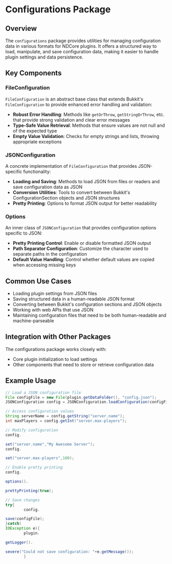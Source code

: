 # Configurations Package

## Overview

The `configurations` package provides utilities for managing configuration data in various formats for NDCore plugins.
It offers a structured way to load, manipulate, and save configuration data, making it easier to handle plugin settings
and data persistence.

## Key Components

### FileConfiguration

`FileConfiguration` is an abstract base class that extends Bukkit's `FileConfiguration` to provide enhanced error
handling and validation:

- **Robust Error Handling**: Methods like `getOrThrow`, `getStringOrThrow`, etc. that provide strong validation and
  clear error messages
- **Type-Safe Value Retrieval**: Methods that ensure values are not null and of the expected type
- **Empty Value Validation**: Checks for empty strings and lists, throwing appropriate exceptions

### JSONConfiguration

A concrete implementation of `FileConfiguration` that provides JSON-specific functionality:

- **Loading and Saving**: Methods to load JSON from files or readers and save configuration data as JSON
- **Conversion Utilities**: Tools to convert between Bukkit's ConfigurationSection objects and JSON structures
- **Pretty Printing**: Options to format JSON output for better readability

### Options

An inner class of `JSONConfiguration` that provides configuration options specific to JSON:

- **Pretty Printing Control**: Enable or disable formatted JSON output
- **Path Separator Configuration**: Customize the character used to separate paths in the configuration
- **Default Value Handling**: Control whether default values are copied when accessing missing keys

## Common Use Cases

- Loading plugin settings from JSON files
- Saving structured data in a human-readable JSON format
- Converting between Bukkit's configuration sections and JSON objects
- Working with web APIs that use JSON
- Maintaining configuration files that need to be both human-readable and machine-parseable

## Integration with Other Packages

The configurations package works closely with:

- Core plugin initialization to load settings
- Other components that need to store or retrieve configuration data

## Example Usage

```java
// Load a JSON configuration file
File configFile = new File(plugin.getDataFolder(), "config.json");
JSONConfiguration config = JSONConfiguration.loadConfiguration(configFile);

// Access configuration values
String serverName = config.getString("server.name");
int maxPlayers = config.getInt("server.max-players");

// Modify configuration
config.

set("server.name","My Awesome Server");
config.

set("server.max-players",100);

// Enable pretty printing
config.

options().

prettyPrinting(true);

// Save changes
try{
        config.

save(configFile);
}catch(
IOException e){
        plugin.

getLogger().

severe("Could not save configuration: "+e.getMessage());
        }
```
